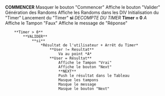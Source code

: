 **COMMENCER**
Masquer le bouton "Commencer"
Affiche le bouton "Valider"
Génération des Randoms
Affiche les Randoms dans les DIV
Initialisation du "Timer"
Lancement du "Timer"
**si**
	*DECOMPTE DU TIMER*
		**Timer = 0**
			*A* Affiche le Tampon "Faux"
					Affiche le message de "Réponse"

		**Timer > 0**
			**VALIDER**
				**si**
					*Résultat de l'utilisateur + Arrêt du Timer*
						**User != Resultat**
							Va au point *A*
						**User = Résultat**
							Affiche le Tampon "Vrai"
							Affiche le bouton "Next"
							**NEXT**
							Push le résultat dans le Tableau
							Masque les tampons
							Masque le message
							Masque le bouton "Next"
